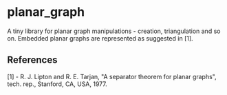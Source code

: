 # planar_graph

A tiny library for planar graph manipulations - creation, triangulation and so on. Embedded planar graphs are represented as suggested in [1].


## References

[1] - R. J. Lipton and R. E. Tarjan, "A separator theorem for planar graphs", tech. rep., Stanford, CA, USA, 1977.
